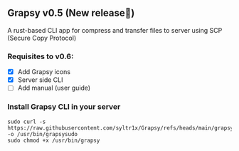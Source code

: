 ## Grapsy v0.5 (New release🎉)
A rust-based CLI app for compress and transfer files to server using SCP (Secure Copy Protocol)

### Requisites to v0.6:
- [x] Add Grapsy icons
- [x] Server side CLI
- [ ] Add manual (user guide)

### Install Grapsy CLI in your server 
```
sudo curl -s https://raw.githubusercontent.com/syltr1x/Grapsy/refs/heads/main/grapsy.sh -o /usr/bin/grapsysudo
sudo chmod +x /usr/bin/grapsy
```
